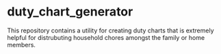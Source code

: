 # duty_chart_generator
This repository contains a utility for creating duty charts that is extremely helpful for distrubuting household chores amongst the family or home members.
